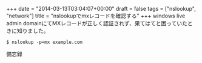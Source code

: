 +++
date = "2014-03-13T03:04:07+00:00"
draft = false
tags = ["nslookup", "network"]
title = "nslookupでmxレコードを確認する"
+++
windows live admin domainにてMXレコードが正しく認証されず、果てはてと困っていたときに知りました。


    $ nslookup -p=mx example.com


備忘録